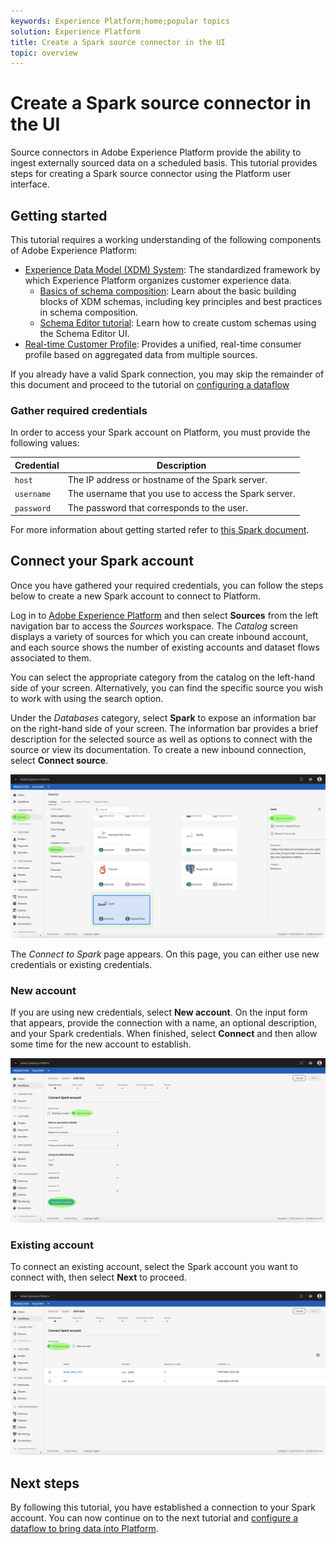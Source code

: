 ```yaml
---
keywords: Experience Platform;home;popular topics
solution: Experience Platform
title: Create a Spark source connector in the UI
topic: overview
---
```


# Create a Spark source connector in the UI

Source connectors in Adobe Experience Platform provide the ability to ingest externally sourced data on a scheduled basis. This tutorial provides steps for creating a Spark source connector using the Platform user interface.

## Getting started

This tutorial requires a working understanding of the following components of Adobe Experience Platform:

*   [Experience Data Model (XDM) System](../../../../../xdm/home.md): The standardized framework by which Experience Platform organizes customer experience data.
    *   [Basics of schema composition](../../../../../xdm/schema/composition.md): Learn about the basic building blocks of XDM schemas, including key principles and best practices in schema composition.
    *   [Schema Editor tutorial](../../../../../xdm/tutorials/create-schema-ui.md): Learn how to create custom schemas using the Schema Editor UI.
*   [Real-time Customer Profile](../../../../../profile/home.md): Provides a unified, real-time consumer profile based on aggregated data from multiple sources.

If you already have a valid Spark connection, you may skip the remainder of this document and proceed to the tutorial on [configuring a dataflow](../../dataflow/databases.md)

### Gather required credentials

In order to access your Spark account on Platform, you must provide the following values:

| Credential | Description |
| ---------- | ----------- |
| `host` | The IP address or hostname of the Spark server. |
| `username` | The username that you use to access the Spark server. |
| `password` | The password that corresponds to the user. |

For more information about getting started refer to [this Spark document](https://docs.microsoft.com/en-us/azure/hdinsight/spark/apache-spark-overview).

## Connect your Spark account

Once you have gathered your required credentials, you can follow the steps below to create a new Spark account to connect to Platform.

Log in to <a href="https://platform.adobe.com" target="_blank">Adobe Experience Platform</a> and then select **Sources** from the left navigation bar to access the *Sources* workspace. The *Catalog* screen displays a variety of sources for which you can create inbound account, and each source shows the number of existing accounts and dataset flows associated to them.

You can select the appropriate category from the catalog on the left-hand side of your screen. Alternatively, you can find the specific source you wish to work with using the search option.

Under the *Databases* category, select **Spark** to expose an information bar on the right-hand side of your screen. The information bar provides a brief description for the selected source as well as options to connect with the source or view its documentation. To create a new inbound connection, select **Connect source**.

![catalog](../../../../images/spark/catalog.png)

The *Connect to Spark* page appears. On this page, you can either use new credentials or existing credentials.

### New account

If you are using new credentials, select **New account**. On the input form that appears, provide the connection with a name, an optional description, and your Spark credentials. When finished, select **Connect** and then allow some time for the new account to establish.

![new](../../../../images/spark/new.png)

### Existing account

To connect an existing account, select the Spark account you want to connect with, then select **Next** to proceed.

![existing](../../../../images/spark/existing.png)

## Next steps

By following this tutorial, you have established a connection to your Spark account. You can now continue on to the next tutorial and [configure a dataflow to bring data into Platform](../../dataflow/databases.md).